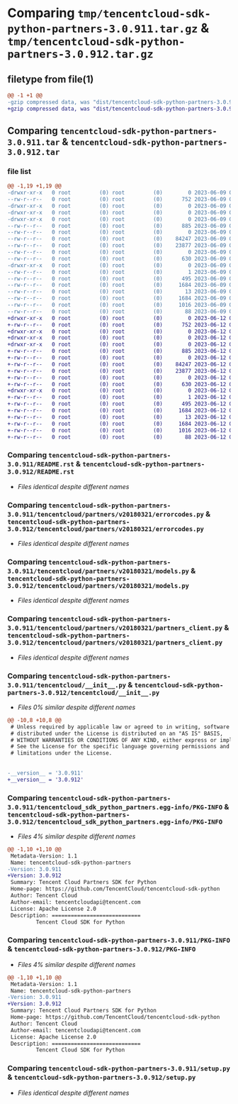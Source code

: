 # Comparing `tmp/tencentcloud-sdk-python-partners-3.0.911.tar.gz` & `tmp/tencentcloud-sdk-python-partners-3.0.912.tar.gz`

## filetype from file(1)

```diff
@@ -1 +1 @@
-gzip compressed data, was "dist/tencentcloud-sdk-python-partners-3.0.911.tar", last modified: Fri Jun  9 02:24:29 2023, max compression
+gzip compressed data, was "dist/tencentcloud-sdk-python-partners-3.0.912.tar", last modified: Mon Jun 12 03:09:10 2023, max compression
```

## Comparing `tencentcloud-sdk-python-partners-3.0.911.tar` & `tencentcloud-sdk-python-partners-3.0.912.tar`

### file list

```diff
@@ -1,19 +1,19 @@
-drwxr-xr-x   0 root         (0) root         (0)        0 2023-06-09 02:24:29.000000 tencentcloud-sdk-python-partners-3.0.911/
--rw-r--r--   0 root         (0) root         (0)      752 2023-06-09 02:24:29.000000 tencentcloud-sdk-python-partners-3.0.911/README.rst
-drwxr-xr-x   0 root         (0) root         (0)        0 2023-06-09 02:24:29.000000 tencentcloud-sdk-python-partners-3.0.911/tencentcloud/
-drwxr-xr-x   0 root         (0) root         (0)        0 2023-06-09 02:24:29.000000 tencentcloud-sdk-python-partners-3.0.911/tencentcloud/partners/
-drwxr-xr-x   0 root         (0) root         (0)        0 2023-06-09 02:24:29.000000 tencentcloud-sdk-python-partners-3.0.911/tencentcloud/partners/v20180321/
--rw-r--r--   0 root         (0) root         (0)      885 2023-06-09 02:24:29.000000 tencentcloud-sdk-python-partners-3.0.911/tencentcloud/partners/v20180321/errorcodes.py
--rw-r--r--   0 root         (0) root         (0)        0 2023-06-09 02:24:29.000000 tencentcloud-sdk-python-partners-3.0.911/tencentcloud/partners/v20180321/__init__.py
--rw-r--r--   0 root         (0) root         (0)    84247 2023-06-09 02:24:29.000000 tencentcloud-sdk-python-partners-3.0.911/tencentcloud/partners/v20180321/models.py
--rw-r--r--   0 root         (0) root         (0)    23877 2023-06-09 02:24:29.000000 tencentcloud-sdk-python-partners-3.0.911/tencentcloud/partners/v20180321/partners_client.py
--rw-r--r--   0 root         (0) root         (0)        0 2023-06-09 02:24:29.000000 tencentcloud-sdk-python-partners-3.0.911/tencentcloud/partners/__init__.py
--rw-r--r--   0 root         (0) root         (0)      630 2023-06-09 02:24:29.000000 tencentcloud-sdk-python-partners-3.0.911/tencentcloud/__init__.py
-drwxr-xr-x   0 root         (0) root         (0)        0 2023-06-09 02:24:29.000000 tencentcloud-sdk-python-partners-3.0.911/tencentcloud_sdk_python_partners.egg-info/
--rw-r--r--   0 root         (0) root         (0)        1 2023-06-09 02:24:29.000000 tencentcloud-sdk-python-partners-3.0.911/tencentcloud_sdk_python_partners.egg-info/dependency_links.txt
--rw-r--r--   0 root         (0) root         (0)      495 2023-06-09 02:24:29.000000 tencentcloud-sdk-python-partners-3.0.911/tencentcloud_sdk_python_partners.egg-info/SOURCES.txt
--rw-r--r--   0 root         (0) root         (0)     1684 2023-06-09 02:24:29.000000 tencentcloud-sdk-python-partners-3.0.911/tencentcloud_sdk_python_partners.egg-info/PKG-INFO
--rw-r--r--   0 root         (0) root         (0)       13 2023-06-09 02:24:29.000000 tencentcloud-sdk-python-partners-3.0.911/tencentcloud_sdk_python_partners.egg-info/top_level.txt
--rw-r--r--   0 root         (0) root         (0)     1684 2023-06-09 02:24:29.000000 tencentcloud-sdk-python-partners-3.0.911/PKG-INFO
--rw-r--r--   0 root         (0) root         (0)     1016 2023-06-09 02:24:29.000000 tencentcloud-sdk-python-partners-3.0.911/setup.py
--rw-r--r--   0 root         (0) root         (0)       88 2023-06-09 02:24:29.000000 tencentcloud-sdk-python-partners-3.0.911/setup.cfg
+drwxr-xr-x   0 root         (0) root         (0)        0 2023-06-12 03:09:10.000000 tencentcloud-sdk-python-partners-3.0.912/
+-rw-r--r--   0 root         (0) root         (0)      752 2023-06-12 03:09:10.000000 tencentcloud-sdk-python-partners-3.0.912/README.rst
+drwxr-xr-x   0 root         (0) root         (0)        0 2023-06-12 03:09:10.000000 tencentcloud-sdk-python-partners-3.0.912/tencentcloud/
+drwxr-xr-x   0 root         (0) root         (0)        0 2023-06-12 03:09:10.000000 tencentcloud-sdk-python-partners-3.0.912/tencentcloud/partners/
+drwxr-xr-x   0 root         (0) root         (0)        0 2023-06-12 03:09:10.000000 tencentcloud-sdk-python-partners-3.0.912/tencentcloud/partners/v20180321/
+-rw-r--r--   0 root         (0) root         (0)      885 2023-06-12 03:09:10.000000 tencentcloud-sdk-python-partners-3.0.912/tencentcloud/partners/v20180321/errorcodes.py
+-rw-r--r--   0 root         (0) root         (0)        0 2023-06-12 03:09:10.000000 tencentcloud-sdk-python-partners-3.0.912/tencentcloud/partners/v20180321/__init__.py
+-rw-r--r--   0 root         (0) root         (0)    84247 2023-06-12 03:09:10.000000 tencentcloud-sdk-python-partners-3.0.912/tencentcloud/partners/v20180321/models.py
+-rw-r--r--   0 root         (0) root         (0)    23877 2023-06-12 03:09:10.000000 tencentcloud-sdk-python-partners-3.0.912/tencentcloud/partners/v20180321/partners_client.py
+-rw-r--r--   0 root         (0) root         (0)        0 2023-06-12 03:09:10.000000 tencentcloud-sdk-python-partners-3.0.912/tencentcloud/partners/__init__.py
+-rw-r--r--   0 root         (0) root         (0)      630 2023-06-12 03:09:10.000000 tencentcloud-sdk-python-partners-3.0.912/tencentcloud/__init__.py
+drwxr-xr-x   0 root         (0) root         (0)        0 2023-06-12 03:09:10.000000 tencentcloud-sdk-python-partners-3.0.912/tencentcloud_sdk_python_partners.egg-info/
+-rw-r--r--   0 root         (0) root         (0)        1 2023-06-12 03:09:10.000000 tencentcloud-sdk-python-partners-3.0.912/tencentcloud_sdk_python_partners.egg-info/dependency_links.txt
+-rw-r--r--   0 root         (0) root         (0)      495 2023-06-12 03:09:10.000000 tencentcloud-sdk-python-partners-3.0.912/tencentcloud_sdk_python_partners.egg-info/SOURCES.txt
+-rw-r--r--   0 root         (0) root         (0)     1684 2023-06-12 03:09:10.000000 tencentcloud-sdk-python-partners-3.0.912/tencentcloud_sdk_python_partners.egg-info/PKG-INFO
+-rw-r--r--   0 root         (0) root         (0)       13 2023-06-12 03:09:10.000000 tencentcloud-sdk-python-partners-3.0.912/tencentcloud_sdk_python_partners.egg-info/top_level.txt
+-rw-r--r--   0 root         (0) root         (0)     1684 2023-06-12 03:09:10.000000 tencentcloud-sdk-python-partners-3.0.912/PKG-INFO
+-rw-r--r--   0 root         (0) root         (0)     1016 2023-06-12 03:09:10.000000 tencentcloud-sdk-python-partners-3.0.912/setup.py
+-rw-r--r--   0 root         (0) root         (0)       88 2023-06-12 03:09:10.000000 tencentcloud-sdk-python-partners-3.0.912/setup.cfg
```

### Comparing `tencentcloud-sdk-python-partners-3.0.911/README.rst` & `tencentcloud-sdk-python-partners-3.0.912/README.rst`

 * *Files identical despite different names*

### Comparing `tencentcloud-sdk-python-partners-3.0.911/tencentcloud/partners/v20180321/errorcodes.py` & `tencentcloud-sdk-python-partners-3.0.912/tencentcloud/partners/v20180321/errorcodes.py`

 * *Files identical despite different names*

### Comparing `tencentcloud-sdk-python-partners-3.0.911/tencentcloud/partners/v20180321/models.py` & `tencentcloud-sdk-python-partners-3.0.912/tencentcloud/partners/v20180321/models.py`

 * *Files identical despite different names*

### Comparing `tencentcloud-sdk-python-partners-3.0.911/tencentcloud/partners/v20180321/partners_client.py` & `tencentcloud-sdk-python-partners-3.0.912/tencentcloud/partners/v20180321/partners_client.py`

 * *Files identical despite different names*

### Comparing `tencentcloud-sdk-python-partners-3.0.911/tencentcloud/__init__.py` & `tencentcloud-sdk-python-partners-3.0.912/tencentcloud/__init__.py`

 * *Files 0% similar despite different names*

```diff
@@ -10,8 +10,8 @@
 # Unless required by applicable law or agreed to in writing, software
 # distributed under the License is distributed on an "AS IS" BASIS,
 # WITHOUT WARRANTIES OR CONDITIONS OF ANY KIND, either express or implied.
 # See the License for the specific language governing permissions and
 # limitations under the License.
 
 
-__version__ = '3.0.911'
+__version__ = '3.0.912'
```

### Comparing `tencentcloud-sdk-python-partners-3.0.911/tencentcloud_sdk_python_partners.egg-info/PKG-INFO` & `tencentcloud-sdk-python-partners-3.0.912/tencentcloud_sdk_python_partners.egg-info/PKG-INFO`

 * *Files 4% similar despite different names*

```diff
@@ -1,10 +1,10 @@
 Metadata-Version: 1.1
 Name: tencentcloud-sdk-python-partners
-Version: 3.0.911
+Version: 3.0.912
 Summary: Tencent Cloud Partners SDK for Python
 Home-page: https://github.com/TencentCloud/tencentcloud-sdk-python
 Author: Tencent Cloud
 Author-email: tencentcloudapi@tencent.com
 License: Apache License 2.0
 Description: ============================
         Tencent Cloud SDK for Python
```

### Comparing `tencentcloud-sdk-python-partners-3.0.911/PKG-INFO` & `tencentcloud-sdk-python-partners-3.0.912/PKG-INFO`

 * *Files 4% similar despite different names*

```diff
@@ -1,10 +1,10 @@
 Metadata-Version: 1.1
 Name: tencentcloud-sdk-python-partners
-Version: 3.0.911
+Version: 3.0.912
 Summary: Tencent Cloud Partners SDK for Python
 Home-page: https://github.com/TencentCloud/tencentcloud-sdk-python
 Author: Tencent Cloud
 Author-email: tencentcloudapi@tencent.com
 License: Apache License 2.0
 Description: ============================
         Tencent Cloud SDK for Python
```

### Comparing `tencentcloud-sdk-python-partners-3.0.911/setup.py` & `tencentcloud-sdk-python-partners-3.0.912/setup.py`

 * *Files identical despite different names*

